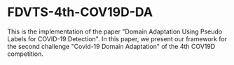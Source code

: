 # FDVTS-4th-COV19D-DA
This is the implementation of the paper "Domain Adaptation Using Pseudo Labels for COVID-19 Detection". In this paper, we present our framework for the second challenge "Covid-19 Domain Adaptation" of the 4th COV19D competition.
